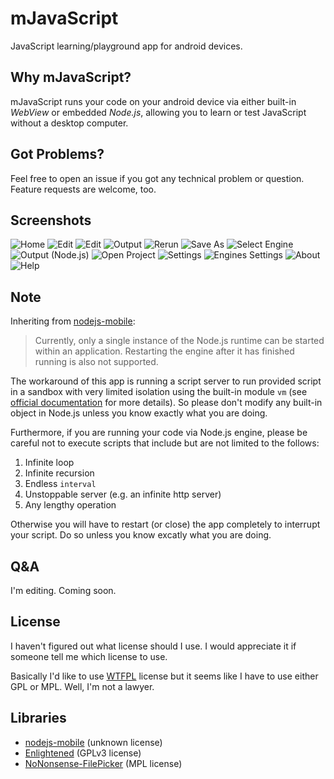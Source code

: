 # mJavaScript

JavaScript learning/playground app for android devices.

## Why mJavaScript?

mJavaScript runs your code on your android device via either built-in *WebView* or embedded *Node.js*, allowing you to learn or test JavaScript without a desktop computer.

## Got Problems?

Feel free to open an issue if you got any technical problem or question. Feature requests are welcome, too.

## Screenshots

![Home](https://github.com/Luluno01/mJavaScript/blob/master/screenshots/Screenshot_20180808-000640.jpg?raw=true)
![Edit](https://github.com/Luluno01/mJavaScript/blob/master/screenshots/Screenshot_20180808-000647.jpg?raw=true)
![Edit](https://github.com/Luluno01/mJavaScript/blob/master/screenshots/Screenshot_20180808-000740.jpg?raw=true)
![Output](https://github.com/Luluno01/mJavaScript/blob/master/screenshots/Screenshot_20180808-003114.jpg?raw=true)
![Rerun](https://github.com/Luluno01/mJavaScript/blob/master/screenshots/Screenshot_20180808-003119.jpg?raw=true)
![Save As](https://github.com/Luluno01/mJavaScript/blob/master/screenshots/Screenshot_20180808-003132.jpg?raw=true)
![Select Engine](https://github.com/Luluno01/mJavaScript/blob/master/screenshots/Screenshot_20180808-003506.jpg?raw=true)
![Output (Node.js)](https://github.com/Luluno01/mJavaScript/blob/master/screenshots/Screenshot_20180808-003515.jpg?raw=true)
![Open Project](https://github.com/Luluno01/mJavaScript/blob/master/screenshots/Screenshot_20180808-003540.jpg?raw=true)
![Settings](https://github.com/Luluno01/mJavaScript/blob/master/screenshots/Screenshot_20180808-003546.jpg?raw=true)
![Engines Settings](https://github.com/Luluno01/mJavaScript/blob/master/screenshots/Screenshot_20180808-003550.jpg?raw=true)
![About](https://github.com/Luluno01/mJavaScript/blob/master/screenshots/Screenshot_20180808-003554.jpg?raw=true)
![Help](https://github.com/Luluno01/mJavaScript/blob/master/screenshots/Screenshot_20180808-003557.jpg?raw=true)

## Note

Inheriting from [nodejs-mobile](https://github.com/janeasystems/nodejs-mobile):

> Currently, only a single instance of the Node.js runtime can be started within an application. Restarting the engine after it has finished running is also not supported.

The workaround of this app is running a script server to run provided script in a sandbox with very limited isolation using the built-in module `vm` (see [official documentation](https://nodejs.org/api/vm.html) for more details). So please don't modify any built-in object in Node.js unless you know exactly what you are doing.

Furthermore, if you are running your code via Node.js engine, please be careful not to execute scripts that include but are not limited to the follows:

1. Infinite loop
2. Infinite recursion
3. Endless `interval`
4. Unstoppable server (e.g. an infinite http server)
5. Any lengthy operation

Otherwise you will have to restart (or close) the app completely to interrupt your script. Do so unless you know excatly what you are doing.

## Q&A

I'm editing. Coming soon.

## License

I haven't figured out what license should I use. I would appreciate it if someone tell me which license to use.

Basically I'd like to use [WTFPL](www.wtfpl.net) license but it seems like I have to use either GPL or MPL. Well, I'm not a lawyer.

## Libraries

* [nodejs-mobile](https://github.com/janeasystems/nodejs-mobile) (unknown license)
* [Enlightened](https://github.com/0xFireball/Enlightened) (GPLv3 license)
* [NoNonsense-FilePicker](https://github.com/spacecowboy/NoNonsense-FilePicker) (MPL license)

